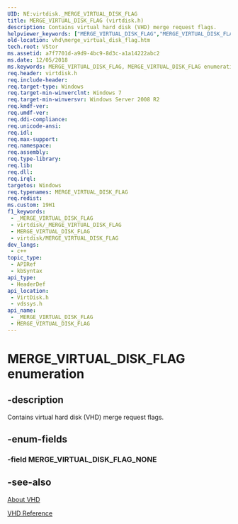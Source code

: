 ```yaml
---
UID: NE:virtdisk._MERGE_VIRTUAL_DISK_FLAG
title: MERGE_VIRTUAL_DISK_FLAG (virtdisk.h)
description: Contains virtual hard disk (VHD) merge request flags.
helpviewer_keywords: ["MERGE_VIRTUAL_DISK_FLAG","MERGE_VIRTUAL_DISK_FLAG enumeration [VHD]","MERGE_VIRTUAL_DISK_FLAG_NONE","vdssys/MERGE_VIRTUAL_DISK_FLAG","vdssys/MERGE_VIRTUAL_DISK_FLAG_NONE","vhd.merge_virtual_disk_flag","virtdisk/MERGE_VIRTUAL_DISK_FLAG","virtdisk/MERGE_VIRTUAL_DISK_FLAG_NONE"]
old-location: vhd\merge_virtual_disk_flag.htm
tech.root: VStor
ms.assetid: a7f7701d-a9d9-4bc9-8d3c-a1a14222abc2
ms.date: 12/05/2018
ms.keywords: MERGE_VIRTUAL_DISK_FLAG, MERGE_VIRTUAL_DISK_FLAG enumeration [VHD], MERGE_VIRTUAL_DISK_FLAG_NONE, vdssys/MERGE_VIRTUAL_DISK_FLAG, vdssys/MERGE_VIRTUAL_DISK_FLAG_NONE, vhd.merge_virtual_disk_flag, virtdisk/MERGE_VIRTUAL_DISK_FLAG, virtdisk/MERGE_VIRTUAL_DISK_FLAG_NONE
req.header: virtdisk.h
req.include-header: 
req.target-type: Windows
req.target-min-winverclnt: Windows 7
req.target-min-winversvr: Windows Server 2008 R2
req.kmdf-ver: 
req.umdf-ver: 
req.ddi-compliance: 
req.unicode-ansi: 
req.idl: 
req.max-support: 
req.namespace: 
req.assembly: 
req.type-library: 
req.lib: 
req.dll: 
req.irql: 
targetos: Windows
req.typenames: MERGE_VIRTUAL_DISK_FLAG
req.redist: 
ms.custom: 19H1
f1_keywords:
 - _MERGE_VIRTUAL_DISK_FLAG
 - virtdisk/_MERGE_VIRTUAL_DISK_FLAG
 - MERGE_VIRTUAL_DISK_FLAG
 - virtdisk/MERGE_VIRTUAL_DISK_FLAG
dev_langs:
 - c++
topic_type:
 - APIRef
 - kbSyntax
api_type:
 - HeaderDef
api_location:
 - VirtDisk.h
 - vdssys.h
api_name:
 - _MERGE_VIRTUAL_DISK_FLAG
 - MERGE_VIRTUAL_DISK_FLAG
---
```


# MERGE_VIRTUAL_DISK_FLAG enumeration


## -description

Contains virtual hard disk (VHD) merge request flags.

## -enum-fields

### -field MERGE_VIRTUAL_DISK_FLAG_NONE

## -see-also

<a href="/previous-versions/windows/desktop/legacy/dd323654(v=vs.85)">About VHD</a>



<a href="/previous-versions/windows/desktop/legacy/dd323700(v=vs.85)">VHD Reference</a>

